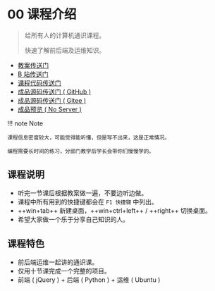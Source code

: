 # 00 课程介绍

> 给所有人的计算机通识课程。
>
> 快速了解前后端及运维知识。

- [教案传送门](https://share.fzf404.art/)
- [B 站传送门](https://www.bilibili.com/video/BV1kL4y1B7s5)
- [课程代码传送门](https://gitee.com/nmdfzf404/share-code)
- [成品源码传送门 ( GitHub )](https://github.com/fzf404/intro)
- [成品源码传送门 ( Gitee )](https://gitee.com/nmdfzf404/intro)
- [成品预览 ( No Server )](https://demo.fzf404.art/intro/)

!!! note Note

    课程信息密度较大，可能觉得能听懂，但是写不出来，这是正常情况。

    编程需要长时间的练习，分部门教学后学长会带你们慢慢学的。

## 课程说明

- 听完一节课后根据教案做一遍，不要边听边做。
- 课程中所有用到的快捷键都会在 `F1 快捷键` 中列出。
- ++win+tab++ 新建桌面，++win+ctrl+left++ / ++right++ 切换桌面。
- 希望大家做一个乐于分享自己知识的人。

## 课程特色

- 前后端运维一起讲的通识课。
- 仅用十节课完成一个完整的项目。
- 前端 ( jQuery ) + 后端 ( Python ) + 运维 ( Ubuntu )
